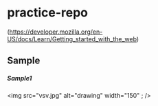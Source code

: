 # practice-repo

(https://developer.mozilla.org/en-US/docs/Learn/Getting_started_with_the_web)
## Sample

#####  Sample1
<img src="vsv.jpg" alt="drawing" width="150" ; />

  
